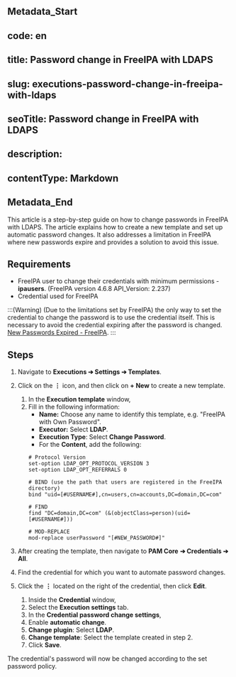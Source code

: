 ## Metadata_Start 
## code: en
## title: Password change in FreeIPA with LDAPS 
## slug: executions-password-change-in-freeipa-with-ldaps 
## seoTitle: Password change in FreeIPA with LDAPS 
## description:  
## contentType: Markdown 
## Metadata_End
This article is a step-by-step guide on how to change passwords in FreeIPA with LDAPS. The article explains how to create a new template and set up automatic password changes. It also addresses a limitation in FreeIPA where new passwords expire and provides a solution to avoid this issue.


## Requirements

- FreeIPA user to change their credentials with minimum permissions - **ipausers**. (FreeIPA version 4.6.8 API_Version: 2.237)
- Credential used for FreeIPA

:::(Warning) (Due to the limitations set by FreeIPA)
the only way to set the credential to change the password is to use the credential itself. This is necessary to avoid the credential expiring after the password is changed. [New Passwords Expired - FreeIPA](https://www.freeipa.org/page/New_Passwords_Expired).
:::


## Steps

1. Navigate to **Executions ➔ Settings ➔ Templates**.
2. Click on the **⋮** icon, and then click on **+ New** to create a new template.
    1. In the **Execution template** window,
    2. Fill in the following information:
        - **Name:** Choose any name to identify this template, e.g. "FreeIPA with Own Password".
        - **Executor:** Select **LDAP**.
        - **Execution Type**: Select **Change Password**.
        - For the **Content**, add the following:
        ```
        # Protocol Version
        set-option LDAP_OPT_PROTOCOL_VERSION 3
        set-option LDAP_OPT_REFERRALS 0

        # BIND (use the path that users are registered in the FreeIPA directory)
        bind "uid=[#USERNAME#],cn=users,cn=accounts,DC=domain,DC=com"

        # FIND 
        find "DC=domain,DC=com" (&(objectClass=person)(uid=[#USERNAME#]))

        # MOD-REPLACE
        mod-replace userPassword "[#NEW_PASSWORD#]"
        ```

1. After creating the template, then navigate to **PAM Core** **➔ Credentials ➔ All**.
2. Find the credential for which you want to automate password changes.
3. Click the **⋮** located on the right of the credential, then click **Edit**.
    1. Inside the **Credential** window,
    2. Select the **Execution settings** tab.
    3. In the **Credential password change settings**,
    4. Enable **automatic change**.
    5. **Change plugin**: Select **LDAP**.
    6. **Change template**: Select the template created in step 2.
    7. Click **Save**.

The credential's password will now be changed according to the set password policy.